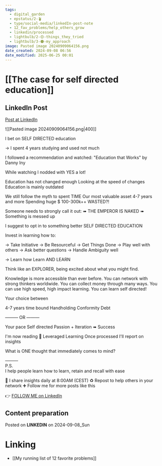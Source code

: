 ```yaml
---
tags:
  - digital_garden
  - epstatus/2-🪴
  - type/social-media/linkedIn-post-note
  - 12_fav_problems/help_others_grow
  - linkedin/processed
  - lightbulb/2-🟡-things_they_tried
  - lightbulb/3-🟠-my_approach
image: Pasted image 20240909064156.png
date_created: 2024-09-08 06:56
date_modified: 2025-06-25 00:01
---
```

# [[The case for self directed education]]

## LinkedIn Post

[Post at LinkedIn](https://www.linkedin.com/posts/sebastiankamilli_i-bet-on-self-directed-education-i-spent-activity-7238426148823527424-3B31?utm_source=share&utm_medium=member_desktop)

  ![[Pasted image 20240909064156.png|400]]

I bet on SELF DIRECTED education

→ I spent 4 years studying and used not much

I followed a recommendation and watched:
"Education that Works" by Danny Iny

While watching I nodded with YES a lot!

Education has not changed enough
Looking at the speed of changes
Education is mainly outdated

We still follow the myth to spent TIME
Our most valuable asset
4-7 years and more
Spending huge $
100-300k++ 
WASTED?!

Someone needs to strongly call it out:
➠ THE EMPEROR IS NAKED
➠ Something is messed up

I suggest to opt in to something better
SELF DIRECTED EDUCATION

Invest in learning how to:

→ Take Initiative
→ Be Resourceful
→ Get Things Done
→ Play well with others
→ Ask better questions
→ Handle Ambiguity well

→ Learn how Learn AND LEARN

Think like an EXPLORER, 
being excited about what you might find.

Knowledge is more accessible than ever before.
You can network with strong thinkers worldwide.
You can collect money through many ways.
You can use high speed, high impact learning.
You can learn self directed!

Your choice between

4-7 years time bound
Handholding
Conformity
Debt

——— OR ———

Your pace
Self directed
Passion + Iteration ➠ Success

I'm now reading 📖 Leveraged Learning
Once processed I'll report on insights

What is ONE thought that immediately comes to mind?

———  
P.S.  
I help people learn how to learn, retain and recall with ease

🔔 I share insights daily at 8:00AM (CEST)
♻ Repost to help others in your network
➕ Follow me for more posts like this

👉 [FOLLOW ME on LinkedIn](https://www.linkedin.com/comm/mynetwork/discovery-see-all?usecase=PEOPLE_FOLLOWS&followMember=sebastiankamilli)

## Content preparation

Posted on **LINKEDIN** on 2024-09-08_Sun

# Linking

+ [[My running list of 12 favorite problems]]